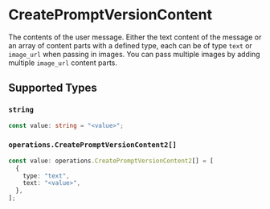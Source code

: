 # CreatePromptVersionContent

The contents of the user message. Either the text content of the message or an array of content parts with a defined type, each can be of type `text` or `image_url` when passing in images. You can pass multiple images by adding multiple `image_url` content parts. 


## Supported Types

### `string`

```typescript
const value: string = "<value>";
```

### `operations.CreatePromptVersionContent2[]`

```typescript
const value: operations.CreatePromptVersionContent2[] = [
  {
    type: "text",
    text: "<value>",
  },
];
```

